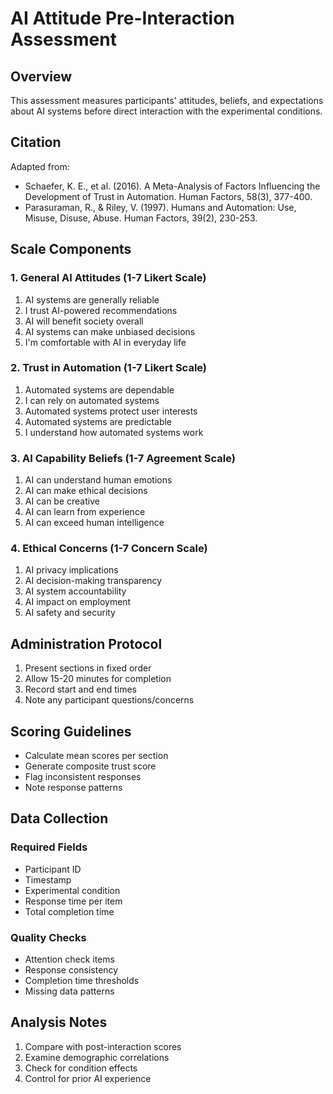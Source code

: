 # AI Attitude Pre-Interaction Assessment

## Overview

This assessment measures participants' attitudes, beliefs, and expectations about AI systems before direct interaction with the experimental conditions.

## Citation

Adapted from:

- Schaefer, K. E., et al. (2016). A Meta-Analysis of Factors Influencing the Development of Trust in Automation. Human Factors, 58(3), 377-400.
- Parasuraman, R., & Riley, V. (1997). Humans and Automation: Use, Misuse, Disuse, Abuse. Human Factors, 39(2), 230-253.

## Scale Components

### 1. General AI Attitudes (1-7 Likert Scale)

1. AI systems are generally reliable
2. I trust AI-powered recommendations
3. AI will benefit society overall
4. AI systems can make unbiased decisions
5. I'm comfortable with AI in everyday life

### 2. Trust in Automation (1-7 Likert Scale)

1. Automated systems are dependable
2. I can rely on automated systems
3. Automated systems protect user interests
4. Automated systems are predictable
5. I understand how automated systems work

### 3. AI Capability Beliefs (1-7 Agreement Scale)

1. AI can understand human emotions
2. AI can make ethical decisions
3. AI can be creative
4. AI can learn from experience
5. AI can exceed human intelligence

### 4. Ethical Concerns (1-7 Concern Scale)

1. AI privacy implications
2. AI decision-making transparency
3. AI system accountability
4. AI impact on employment
5. AI safety and security

## Administration Protocol

1. Present sections in fixed order
2. Allow 15-20 minutes for completion
3. Record start and end times
4. Note any participant questions/concerns

## Scoring Guidelines

- Calculate mean scores per section
- Generate composite trust score
- Flag inconsistent responses
- Note response patterns

## Data Collection

### Required Fields

- Participant ID
- Timestamp
- Experimental condition
- Response time per item
- Total completion time

### Quality Checks

- Attention check items
- Response consistency
- Completion time thresholds
- Missing data patterns

## Analysis Notes

1. Compare with post-interaction scores
2. Examine demographic correlations
3. Check for condition effects
4. Control for prior AI experience